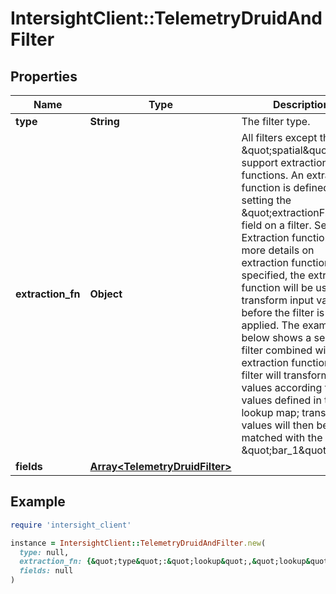 # IntersightClient::TelemetryDruidAndFilter

## Properties

| Name | Type | Description | Notes |
| ---- | ---- | ----------- | ----- |
| **type** | **String** | The filter type. |  |
| **extraction_fn** | **Object** | All filters except the \&quot;spatial\&quot; filter support extraction functions. An extraction function is defined by setting the \&quot;extractionFn\&quot; field on a filter. See Extraction function for more details on extraction functions. If specified, the extraction function will be used to transform input values before the filter is applied. The example below shows a selector filter combined with an extraction function. This filter will transform input values according to the values defined in the lookup map; transformed values will then be matched with the string \&quot;bar_1\&quot;. | [optional] |
| **fields** | [**Array&lt;TelemetryDruidFilter&gt;**](TelemetryDruidFilter.md) |  |  |

## Example

```ruby
require 'intersight_client'

instance = IntersightClient::TelemetryDruidAndFilter.new(
  type: null,
  extraction_fn: {&quot;type&quot;:&quot;lookup&quot;,&quot;lookup&quot;:{&quot;type&quot;:&quot;map&quot;,&quot;map&quot;:{&quot;product_1&quot;:&quot;bar_1&quot;,&quot;product_5&quot;:&quot;bar_1&quot;,&quot;product_3&quot;:&quot;bar_1&quot;}}},
  fields: null
)
```

